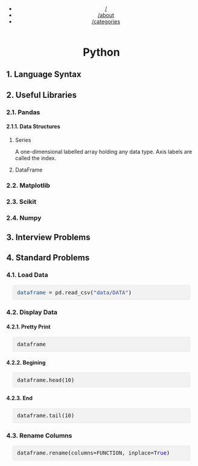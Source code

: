 <?xml version="1.0" encoding="utf-8"?>
<!DOCTYPE html PUBLIC "-//W3C//DTD XHTML 1.0 Strict//EN"
"http://www.w3.org/TR/xhtml1/DTD/xhtml1-strict.dtd">
<html xmlns="http://www.w3.org/1999/xhtml" lang="en" xml:lang="en">
<head>
<!-- 2022-09-25 Sun 15:17 -->
<meta http-equiv="Content-Type" content="text/html;charset=utf-8" />
<meta name="viewport" content="width=device-width, initial-scale=1" />
<title>Python</title>
<meta name="author" content="Zain Jabbar" />
<meta name="generator" content="Org Mode" />
<style>
  #content { max-width: 60em; margin: auto; }
  .title  { text-align: center;
             margin-bottom: .2em; }
  .subtitle { text-align: center;
              font-size: medium;
              font-weight: bold;
              margin-top:0; }
  .todo   { font-family: monospace; color: red; }
  .done   { font-family: monospace; color: green; }
  .priority { font-family: monospace; color: orange; }
  .tag    { background-color: #eee; font-family: monospace;
            padding: 2px; font-size: 80%; font-weight: normal; }
  .timestamp { color: #bebebe; }
  .timestamp-kwd { color: #5f9ea0; }
  .org-right  { margin-left: auto; margin-right: 0px;  text-align: right; }
  .org-left   { margin-left: 0px;  margin-right: auto; text-align: left; }
  .org-center { margin-left: auto; margin-right: auto; text-align: center; }
  .underline { text-decoration: underline; }
  #postamble p, #preamble p { font-size: 90%; margin: .2em; }
  p.verse { margin-left: 3%; }
  pre {
    border: 1px solid #e6e6e6;
    border-radius: 3px;
    background-color: #f2f2f2;
    padding: 8pt;
    font-family: monospace;
    overflow: auto;
    margin: 1.2em;
  }
  pre.src {
    position: relative;
    overflow: auto;
  }
  pre.src:before {
    display: none;
    position: absolute;
    top: -8px;
    right: 12px;
    padding: 3px;
    color: #555;
    background-color: #f2f2f299;
  }
  pre.src:hover:before { display: inline; margin-top: 14px;}
  /* Languages per Org manual */
  pre.src-asymptote:before { content: 'Asymptote'; }
  pre.src-awk:before { content: 'Awk'; }
  pre.src-authinfo::before { content: 'Authinfo'; }
  pre.src-C:before { content: 'C'; }
  /* pre.src-C++ doesn't work in CSS */
  pre.src-clojure:before { content: 'Clojure'; }
  pre.src-css:before { content: 'CSS'; }
  pre.src-D:before { content: 'D'; }
  pre.src-ditaa:before { content: 'ditaa'; }
  pre.src-dot:before { content: 'Graphviz'; }
  pre.src-calc:before { content: 'Emacs Calc'; }
  pre.src-emacs-lisp:before { content: 'Emacs Lisp'; }
  pre.src-fortran:before { content: 'Fortran'; }
  pre.src-gnuplot:before { content: 'gnuplot'; }
  pre.src-haskell:before { content: 'Haskell'; }
  pre.src-hledger:before { content: 'hledger'; }
  pre.src-java:before { content: 'Java'; }
  pre.src-js:before { content: 'Javascript'; }
  pre.src-latex:before { content: 'LaTeX'; }
  pre.src-ledger:before { content: 'Ledger'; }
  pre.src-lisp:before { content: 'Lisp'; }
  pre.src-lilypond:before { content: 'Lilypond'; }
  pre.src-lua:before { content: 'Lua'; }
  pre.src-matlab:before { content: 'MATLAB'; }
  pre.src-mscgen:before { content: 'Mscgen'; }
  pre.src-ocaml:before { content: 'Objective Caml'; }
  pre.src-octave:before { content: 'Octave'; }
  pre.src-org:before { content: 'Org mode'; }
  pre.src-oz:before { content: 'OZ'; }
  pre.src-plantuml:before { content: 'Plantuml'; }
  pre.src-processing:before { content: 'Processing.js'; }
  pre.src-python:before { content: 'Python'; }
  pre.src-R:before { content: 'R'; }
  pre.src-ruby:before { content: 'Ruby'; }
  pre.src-sass:before { content: 'Sass'; }
  pre.src-scheme:before { content: 'Scheme'; }
  pre.src-screen:before { content: 'Gnu Screen'; }
  pre.src-sed:before { content: 'Sed'; }
  pre.src-sh:before { content: 'shell'; }
  pre.src-sql:before { content: 'SQL'; }
  pre.src-sqlite:before { content: 'SQLite'; }
  /* additional languages in org.el's org-babel-load-languages alist */
  pre.src-forth:before { content: 'Forth'; }
  pre.src-io:before { content: 'IO'; }
  pre.src-J:before { content: 'J'; }
  pre.src-makefile:before { content: 'Makefile'; }
  pre.src-maxima:before { content: 'Maxima'; }
  pre.src-perl:before { content: 'Perl'; }
  pre.src-picolisp:before { content: 'Pico Lisp'; }
  pre.src-scala:before { content: 'Scala'; }
  pre.src-shell:before { content: 'Shell Script'; }
  pre.src-ebnf2ps:before { content: 'ebfn2ps'; }
  /* additional language identifiers per "defun org-babel-execute"
       in ob-*.el */
  pre.src-cpp:before  { content: 'C++'; }
  pre.src-abc:before  { content: 'ABC'; }
  pre.src-coq:before  { content: 'Coq'; }
  pre.src-groovy:before  { content: 'Groovy'; }
  /* additional language identifiers from org-babel-shell-names in
     ob-shell.el: ob-shell is the only babel language using a lambda to put
     the execution function name together. */
  pre.src-bash:before  { content: 'bash'; }
  pre.src-csh:before  { content: 'csh'; }
  pre.src-ash:before  { content: 'ash'; }
  pre.src-dash:before  { content: 'dash'; }
  pre.src-ksh:before  { content: 'ksh'; }
  pre.src-mksh:before  { content: 'mksh'; }
  pre.src-posh:before  { content: 'posh'; }
  /* Additional Emacs modes also supported by the LaTeX listings package */
  pre.src-ada:before { content: 'Ada'; }
  pre.src-asm:before { content: 'Assembler'; }
  pre.src-caml:before { content: 'Caml'; }
  pre.src-delphi:before { content: 'Delphi'; }
  pre.src-html:before { content: 'HTML'; }
  pre.src-idl:before { content: 'IDL'; }
  pre.src-mercury:before { content: 'Mercury'; }
  pre.src-metapost:before { content: 'MetaPost'; }
  pre.src-modula-2:before { content: 'Modula-2'; }
  pre.src-pascal:before { content: 'Pascal'; }
  pre.src-ps:before { content: 'PostScript'; }
  pre.src-prolog:before { content: 'Prolog'; }
  pre.src-simula:before { content: 'Simula'; }
  pre.src-tcl:before { content: 'tcl'; }
  pre.src-tex:before { content: 'TeX'; }
  pre.src-plain-tex:before { content: 'Plain TeX'; }
  pre.src-verilog:before { content: 'Verilog'; }
  pre.src-vhdl:before { content: 'VHDL'; }
  pre.src-xml:before { content: 'XML'; }
  pre.src-nxml:before { content: 'XML'; }
  /* add a generic configuration mode; LaTeX export needs an additional
     (add-to-list 'org-latex-listings-langs '(conf " ")) in .emacs */
  pre.src-conf:before { content: 'Configuration File'; }

  table { border-collapse:collapse; }
  caption.t-above { caption-side: top; }
  caption.t-bottom { caption-side: bottom; }
  td, th { vertical-align:top;  }
  th.org-right  { text-align: center;  }
  th.org-left   { text-align: center;   }
  th.org-center { text-align: center; }
  td.org-right  { text-align: right;  }
  td.org-left   { text-align: left;   }
  td.org-center { text-align: center; }
  dt { font-weight: bold; }
  .footpara { display: inline; }
  .footdef  { margin-bottom: 1em; }
  .figure { padding: 1em; }
  .figure p { text-align: center; }
  .equation-container {
    display: table;
    text-align: center;
    width: 100%;
  }
  .equation {
    vertical-align: middle;
  }
  .equation-label {
    display: table-cell;
    text-align: right;
    vertical-align: middle;
  }
  .inlinetask {
    padding: 10px;
    border: 2px solid gray;
    margin: 10px;
    background: #ffffcc;
  }
  #org-div-home-and-up
   { text-align: right; font-size: 70%; white-space: nowrap; }
  textarea { overflow-x: auto; }
  .linenr { font-size: smaller }
  .code-highlighted { background-color: #ffff00; }
  .org-info-js_info-navigation { border-style: none; }
  #org-info-js_console-label
    { font-size: 10px; font-weight: bold; white-space: nowrap; }
  .org-info-js_search-highlight
    { background-color: #ffff00; color: #000000; font-weight: bold; }
  .org-svg { }
</style>

<link rel="stylesheet" href="/css/main-dark.css" type="text/css"/>
<header><div class="menu"><ul>
<li><a href="/">/</a></li>
<li><a href="/about.html">/about</a></li>
<li><a href="/categories.html">/categories</a></li>
</ul></div></header>
</head>
<body>
<div id="content" class="content">
<h1 class="title">Python</h1>

<div id="outline-container-orge61b6bd" class="outline-2">
<h2 id="orge61b6bd"><span class="section-number-2">1.</span> Language Syntax</h2>
</div>
<div id="outline-container-orga350af7" class="outline-2">
<h2 id="orga350af7"><span class="section-number-2">2.</span> Useful Libraries</h2>
<div class="outline-text-2" id="text-2">
</div>
<div id="outline-container-orga3898f6" class="outline-3">
<h3 id="orga3898f6"><span class="section-number-3">2.1.</span> Pandas</h3>
<div class="outline-text-3" id="text-2-1">
</div>
<div id="outline-container-org545bbeb" class="outline-4">
<h4 id="org545bbeb"><span class="section-number-4">2.1.1.</span> Data Structures</h4>
<div class="outline-text-4" id="text-2-1-1">
</div>
<ol class="org-ol">
<li><a id="org1349680"></a>Series<br />
<div class="outline-text-5" id="text-2-1-1-1">
<p>
A one-dimensional labelled array holding any data type.
Axis labels are called the index.
</p>
</div>
</li>
<li><a id="org9fa19f0"></a>DataFrame<br /></li>
</ol>
</div>
</div>
<div id="outline-container-org989943a" class="outline-3">
<h3 id="org989943a"><span class="section-number-3">2.2.</span> Matplotlib</h3>
</div>
<div id="outline-container-org6ed16bd" class="outline-3">
<h3 id="org6ed16bd"><span class="section-number-3">2.3.</span> Scikit</h3>
</div>
<div id="outline-container-orgfdaafa9" class="outline-3">
<h3 id="orgfdaafa9"><span class="section-number-3">2.4.</span> Numpy</h3>
</div>
</div>
<div id="outline-container-orgd36e829" class="outline-2">
<h2 id="orgd36e829"><span class="section-number-2">3.</span> Interview Problems</h2>
</div>
<div id="outline-container-org59d4185" class="outline-2">
<h2 id="org59d4185"><span class="section-number-2">4.</span> Standard Problems</h2>
<div class="outline-text-2" id="text-4">
</div>
<div id="outline-container-orgdf231f1" class="outline-3">
<h3 id="orgdf231f1"><span class="section-number-3">4.1.</span> Load Data</h3>
<div class="outline-text-3" id="text-4-1">
<div class="org-src-container">
<pre class="src src-python"><span style="color: #00538b;">dataframe</span> = pd.read_csv<span style="color: #000000;">(</span><span style="color: #2544bb;">"data/DATA"</span><span style="color: #000000;">)</span>
</pre>
</div>
</div>
</div>
<div id="outline-container-org4b0fd3f" class="outline-3">
<h3 id="org4b0fd3f"><span class="section-number-3">4.2.</span> Display Data</h3>
<div class="outline-text-3" id="text-4-2">
</div>
<div id="outline-container-orga9b0940" class="outline-4">
<h4 id="orga9b0940"><span class="section-number-4">4.2.1.</span> Pretty Print</h4>
<div class="outline-text-4" id="text-4-2-1">
<div class="org-src-container">
<pre class="src src-python">dataframe
</pre>
</div>
</div>
</div>
<div id="outline-container-org49c5aa2" class="outline-4">
<h4 id="org49c5aa2"><span class="section-number-4">4.2.2.</span> Begining</h4>
<div class="outline-text-4" id="text-4-2-2">
<div class="org-src-container">
<pre class="src src-python">dataframe.head<span style="color: #000000;">(</span>10<span style="color: #000000;">)</span>
</pre>
</div>
</div>
</div>
<div id="outline-container-orgc803c47" class="outline-4">
<h4 id="orgc803c47"><span class="section-number-4">4.2.3.</span> End</h4>
<div class="outline-text-4" id="text-4-2-3">
<div class="org-src-container">
<pre class="src src-python">dataframe.tail<span style="color: #000000;">(</span>10<span style="color: #000000;">)</span>
</pre>
</div>
</div>
</div>
</div>
<div id="outline-container-orgb1dc3ac" class="outline-3">
<h3 id="orgb1dc3ac"><span class="section-number-3">4.3.</span> Rename Columns</h3>
<div class="outline-text-3" id="text-4-3">
<div class="org-src-container">
<pre class="src src-python">dataframe.rename<span style="color: #000000;">(</span>columns=FUNCTION, inplace=<span style="color: #0000c0;">True</span><span style="color: #000000;">)</span>
</pre>
</div>
</div>
</div>
</div>
</div>
</body>
</html>

